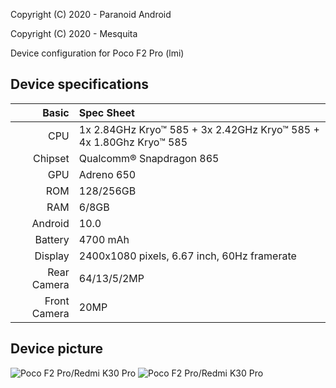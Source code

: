 Copyright (C) 2020 - Paranoid Android

Copyright (C) 2020 - Mesquita

Device configuration for Poco F2 Pro (lmi)

## Device specifications

Basic   | Spec Sheet
-------:|:----------
CPU     | 1x 2.84GHz Kryo™ 585 + 3x 2.42GHz Kryo™ 585 + 4x 1.80Ghz Kryo™ 585 
Chipset | Qualcomm® Snapdragon 865
GPU     | Adreno 650
ROM     | 128/256GB
RAM     | 6/8GB
Android | 10.0
Battery | 4700 mAh
Display | 2400x1080 pixels, 6.67 inch, 60Hz framerate
Rear Camera  | 64/13/5/2MP
Front Camera | 20MP

## Device picture
![Poco F2 Pro/Redmi K30 Pro](https://i01.appmifile.com/webfile/globalimg/products/pc/poco-f2-pro/phone1.png "Poco F2 Pro front")
![Poco F2 Pro/Redmi K30 Pro](https://i01.appmifile.com/webfile/globalimg/products/pc/poco-f2-pro/phone2.png "Poco F2 Pro back")
